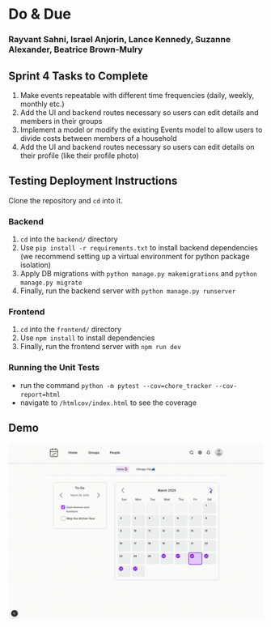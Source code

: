 # Do & Due

### Rayvant Sahni, Israel Anjorin, Lance Kennedy, Suzanne Alexander, Beatrice Brown-Mulry

## Sprint 4 Tasks to Complete

1. Make events repeatable with different time frequencies (daily, weekly, monthly etc.)
2. Add the UI and backend routes necessary so users can edit details and members in their groups
3. Implement a model or modify the existing Events model to allow users to divide costs between members of a household
4. Add the UI and backend routes necessary so users can edit details on their profile (like their profile photo)

## Testing Deployment Instructions

Clone the repository and `cd` into it.

### Backend

1. `cd` into the `backend/` directory
2. Use `pip install -r requirements.txt` to install backend dependencies (we recommend setting up a virtual environment for python package isolation)
3. Apply DB migrations with `python manage.py makemigrations` and `python manage.py migrate`
4. Finally, run the backend server with `python manage.py runserver`

### Frontend

1. `cd` into the `frontend/` directory
2. Use `npm install` to install dependencies
3. Finally, run the frontend server with `npm run dev`

### Running the Unit Tests
- run the command `python -m pytest --cov=chore_tracker --cov-report=html`
- navigate to  `/htmlcov/index.html` to see the coverage

## Demo

![demo](./demo.gif)

